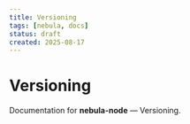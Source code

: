 ```yaml
---
title: Versioning
tags: [nebula, docs]
status: draft
created: 2025-08-17
---
```


# Versioning

Documentation for **nebula-node** — Versioning.
